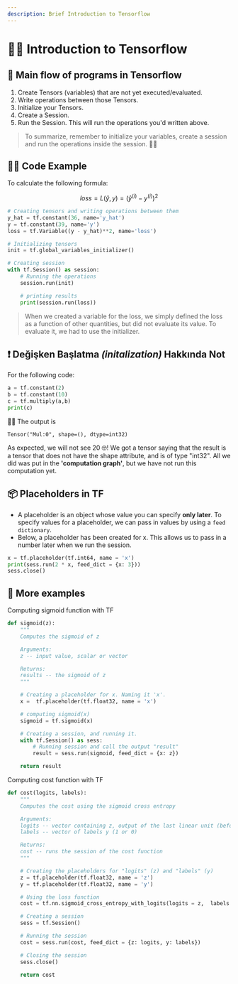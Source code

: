 ```yaml
---
description: Brief Introduction to Tensorflow
---
```


# 🏃‍♀️ Introduction to Tensorflow

## 🚩 Main flow of programs in Tensorflow

1. Create Tensors \(variables\) that are not yet executed/evaluated.
2. Write operations between those Tensors.
3. Initialize your Tensors.
4. Create a Session.
5. Run the Session. This will run the operations you'd written above.

> To summarize, remember to initialize your variables, create a session and run the operations inside the session. 👩‍🏫

## 👩‍💻 Code Example

To calculate the following formula:

$$loss=L(\hat{y},y)=(\hat{y}^{(i)}-y^{(i)})^2$$

```python
# Creating tensors and writing operations between them 
y_hat = tf.constant(36, name='y_hat')
y = tf.constant(39, name='y')
loss = tf.Variable((y - y_hat)**2, name='loss')

# Initializing tensors
init = tf.global_variables_initializer()

# Creating session
with tf.Session() as session: 
    # Running the operations
    session.run(init) 

    # printing results
    print(session.run(loss))
```

> When we created a variable for the loss, we simply defined the loss as a function of other quantities, but did not evaluate its value. To evaluate it, we had to use the initializer.

## ❗ Değişken Başlatma _\(initalization\)_ Hakkında Not

For the following code:

```python
a = tf.constant(2)
b = tf.constant(10)
c = tf.multiply(a,b)
print(c)
```

🤸‍♀️ The output is

```text
Tensor("Mul:0", shape=(), dtype=int32)
```

As expected, we will not see 20 🤓! We got a tensor saying that the result is a tensor that does not have the shape attribute, and is of type "int32". All we did was put in the **'computation graph'**, but we have not run this computation yet.

## 📦 Placeholders in TF

* A placeholder is an object whose value you can specify **only later**. To specify values for a placeholder, we can pass in values by using a `feed dictionary`. 
* Below, a placeholder has been created for x. This allows us to pass in a number later when we run the session.

```python
x = tf.placeholder(tf.int64, name = 'x')
print(sess.run(2 * x, feed_dict = {x: 3}))
sess.close()
```

## 🎀 More examples

Computing sigmoid function with TF

```python
def sigmoid(z):
    """
    Computes the sigmoid of z

    Arguments:
    z -- input value, scalar or vector

    Returns: 
    results -- the sigmoid of z
    """

    # Creating a placeholder for x. Naming it 'x'.
    x =  tf.placeholder(tf.float32, name = 'x')

    # computing sigmoid(x)
    sigmoid = tf.sigmoid(x)

    # Creating a session, and running it.
    with tf.Session() as sess:
        # Running session and call the output "result"
        result = sess.run(sigmoid, feed_dict = {x: z})

    return result
```

Computing cost function with TF

```python
def cost(logits, labels):
    """
    Computes the cost using the sigmoid cross entropy

    Arguments:
    logits -- vector containing z, output of the last linear unit (before the final sigmoid activation)
    labels -- vector of labels y (1 or 0) 

    Returns:
    cost -- runs the session of the cost function
    """

    # Creating the placeholders for "logits" (z) and "labels" (y)
    z = tf.placeholder(tf.float32, name = 'z')
    y = tf.placeholder(tf.float32, name = 'y')

    # Using the loss function
    cost = tf.nn.sigmoid_cross_entropy_with_logits(logits = z,  labels = y)

    # Creating a session
    sess = tf.Session()

    # Running the session 
    cost = sess.run(cost, feed_dict = {z: logits, y: labels})

    # Closing the session
    sess.close()

    return cost
```

